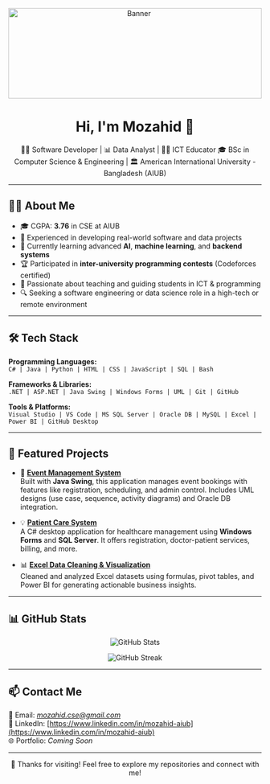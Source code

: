 <p align="center">
  <img src="https://github.com/Mozahid-AIUB/Mozahid-AIUB/blob/main/github-header-image.png?raw=true" alt="Banner" width="100%" height="180px" />
</p>

<h1 align="center">Hi, I'm Mozahid 👋</h1>

<p align="center">
  👨‍💻 Software Developer | 📊 Data Analyst | 👨‍🏫 ICT Educator  
  🎓 BSc in Computer Science & Engineering | 🏛️ American International University - Bangladesh (AIUB)  
</p>

---

## 🧑‍💼 About Me

- 🎓 CGPA: **3.76** in CSE at AIUB  
- 💼 Experienced in developing real-world software and data projects  
- 🧠 Currently learning advanced **AI**, **machine learning**, and **backend systems**  
- 🏆 Participated in **inter-university programming contests** (Codeforces certified)  
- 📢 Passionate about teaching and guiding students in ICT & programming  
- 🔍 Seeking a software engineering or data science role in a high-tech or remote environment

---

## 🛠️ Tech Stack

**Programming Languages:**  
`C# | Java | Python | HTML | CSS | JavaScript | SQL | Bash`

**Frameworks & Libraries:**  
`.NET | ASP.NET | Java Swing | Windows Forms | UML | Git | GitHub`

**Tools & Platforms:**  
`Visual Studio | VS Code | MS SQL Server | Oracle DB | MySQL | Excel | Power BI | GitHub Desktop`

---

## 🚀 Featured Projects

- 🎯 **[Event Management System](https://github.com/Mozahid-AIUB/Event-Management-System)**  
  Built with **Java Swing**, this application manages event bookings with features like registration, scheduling, and admin control. Includes UML designs (use case, sequence, activity diagrams) and Oracle DB integration.

- 💡 **[Patient Care System](https://github.com/Mozahid-AIUB/Patient-Care-System)**  
  A C# desktop application for healthcare management using **Windows Forms** and **SQL Server**. It offers registration, doctor-patient services, billing, and more.

- 📊 **[Excel Data Cleaning & Visualization](https://github.com/Mozahid-AIUB/Data-Cleaning-Project)**  
  Cleaned and analyzed Excel datasets using formulas, pivot tables, and Power BI for generating actionable business insights.

---

## 📊 GitHub Stats

<p align="center">
  <img src="https://github-readme-stats.vercel.app/api?username=Mozahid-AIUB&show_icons=true&theme=default" alt="GitHub Stats" />
</p>

<p align="center">
  <img src="https://github-readme-streak-stats.herokuapp.com/?user=Mozahid-AIUB&theme=default" alt="GitHub Streak" />
</p>

---

## 📫 Contact Me

📧 Email: *mozahid.cse@gmail.com*  
🔗 LinkedIn: [https://www.linkedin.com/in/mozahid-aiub](https://www.linkedin.com/in/mozahid-aiub)  
🌐 Portfolio: *Coming Soon*

---

<p align="center">
  🙏 Thanks for visiting! Feel free to explore my repositories and connect with me!
</p>
